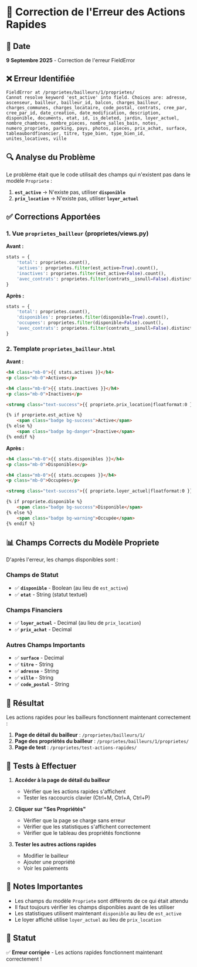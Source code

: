 # 🔧 Correction de l'Erreur des Actions Rapides

## 📅 Date
**9 Septembre 2025** - Correction de l'erreur FieldError

## ❌ Erreur Identifiée

```
FieldError at /proprietes/bailleurs/1/proprietes/
Cannot resolve keyword 'est_active' into field. Choices are: adresse, ascenseur, bailleur, bailleur_id, balcon, charges_bailleur, charges_communes, charges_locataire, code_postal, contrats, cree_par, cree_par_id, date_creation, date_modification, description, disponible, documents, etat, id, is_deleted, jardin, loyer_actuel, nombre_chambres, nombre_pieces, nombre_salles_bain, notes, numero_propriete, parking, pays, photos, pieces, prix_achat, surface, tableaubordfinancier, titre, type_bien, type_bien_id, unites_locatives, ville
```

## 🔍 Analyse du Problème

Le problème était que le code utilisait des champs qui n'existent pas dans le modèle `Propriete` :

1. **`est_active`** → N'existe pas, utiliser **`disponible`**
2. **`prix_location`** → N'existe pas, utiliser **`loyer_actuel`**

## ✅ Corrections Apportées

### 1. **Vue `proprietes_bailleur` (proprietes/views.py)**

**Avant :**
```python
stats = {
    'total': proprietes.count(),
    'actives': proprietes.filter(est_active=True).count(),
    'inactives': proprietes.filter(est_active=False).count(),
    'avec_contrats': proprietes.filter(contrats__isnull=False).distinct().count(),
}
```

**Après :**
```python
stats = {
    'total': proprietes.count(),
    'disponibles': proprietes.filter(disponible=True).count(),
    'occupees': proprietes.filter(disponible=False).count(),
    'avec_contrats': proprietes.filter(contrats__isnull=False).distinct().count(),
}
```

### 2. **Template `proprietes_bailleur.html`**

**Avant :**
```html
<h4 class="mb-0">{{ stats.actives }}</h4>
<p class="mb-0">Actives</p>

<h4 class="mb-0">{{ stats.inactives }}</h4>
<p class="mb-0">Inactives</p>

<strong class="text-success">{{ propriete.prix_location|floatformat:0 }} F CFA</strong>

{% if propriete.est_active %}
    <span class="badge bg-success">Active</span>
{% else %}
    <span class="badge bg-danger">Inactive</span>
{% endif %}
```

**Après :**
```html
<h4 class="mb-0">{{ stats.disponibles }}</h4>
<p class="mb-0">Disponibles</p>

<h4 class="mb-0">{{ stats.occupees }}</h4>
<p class="mb-0">Occupées</p>

<strong class="text-success">{{ propriete.loyer_actuel|floatformat:0 }} F CFA</strong>

{% if propriete.disponible %}
    <span class="badge bg-success">Disponible</span>
{% else %}
    <span class="badge bg-warning">Occupée</span>
{% endif %}
```

## 📊 Champs Corrects du Modèle Propriete

D'après l'erreur, les champs disponibles sont :

### Champs de Statut
- ✅ **`disponible`** - Boolean (au lieu de `est_active`)
- ✅ **`etat`** - String (statut textuel)

### Champs Financiers
- ✅ **`loyer_actuel`** - Decimal (au lieu de `prix_location`)
- ✅ **`prix_achat`** - Decimal

### Autres Champs Importants
- ✅ **`surface`** - Decimal
- ✅ **`titre`** - String
- ✅ **`adresse`** - String
- ✅ **`ville`** - String
- ✅ **`code_postal`** - String

## 🎯 Résultat

Les actions rapides pour les bailleurs fonctionnent maintenant correctement :

1. **Page de détail du bailleur** : `/proprietes/bailleurs/1/`
2. **Page des propriétés du bailleur** : `/proprietes/bailleurs/1/proprietes/`
3. **Page de test** : `/proprietes/test-actions-rapides/`

## 🧪 Tests à Effectuer

1. **Accéder à la page de détail du bailleur**
   - Vérifier que les actions rapides s'affichent
   - Tester les raccourcis clavier (Ctrl+M, Ctrl+A, Ctrl+P)

2. **Cliquer sur "Ses Propriétés"**
   - Vérifier que la page se charge sans erreur
   - Vérifier que les statistiques s'affichent correctement
   - Vérifier que le tableau des propriétés fonctionne

3. **Tester les autres actions rapides**
   - Modifier le bailleur
   - Ajouter une propriété
   - Voir les paiements

## 📝 Notes Importantes

- Les champs du modèle `Propriete` sont différents de ce qui était attendu
- Il faut toujours vérifier les champs disponibles avant de les utiliser
- Les statistiques utilisent maintenant `disponible` au lieu de `est_active`
- Le loyer affiché utilise `loyer_actuel` au lieu de `prix_location`

## 🎉 Statut

✅ **Erreur corrigée** - Les actions rapides fonctionnent maintenant correctement !
